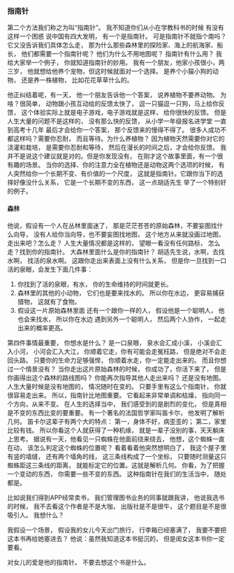 ### 指南针
第二个方法我们称之为叫“指南针”。
我不知道你们从小在学教科书的时候
有没有这样一个困惑
说中国有四大发明，
有一个是指南针。
可是指南针不就指个南吗？
它又没告诉我们具体怎么走，
那为什么那些森林里的探险家、海上的航海家、船长，
他们都需要一个指南针呢？
他们为什么不用地图呢？
指南针有什么用？
我给大家举一个例子，
你就知道指南针的妙用。
我有一个朋友，他家小孩很小，两三岁，
他就想给他养个宠物，但这时候就面对一个选择。
是养个小猫小狗的动物，
还是养一株植物，
比如花花草草什么的。

他正纠结着呢，有一天，
他一个朋友告诉他一个答案，
说养植物不要养动物。
为啥？很简单，
动物跟小孩互动给的反馈太快了，
逗一只猫逗一只狗，马上给你反馈，
这个体验实际上就是电子游戏，电子游戏就是这样，
给你很快的反馈。
但是人生大量的问题不是这样的，
没有那么快的反馈，
从小学一年级报名进学堂
一直到高考十几年
最后才会给你一个答案，
那个反馈来的慢得不得了。
很多人成功不都这样吗？需要你忍耐，
而且等待。为什么养植物？
因为植物天然需要你对它的浇灌和栽培，
是需要你忍耐和等待，
然后在漫长的时间之后，才会给你反馈。
我并不是说这个建议就是对的。但是你发现没有，
在刚才这个故事里面，有一个很有趣的场景。
当你的选择、你的注意力全在植物还是动物这两个选项的时候，
有人突然给你一个长期不变、有价值的一个尺度，
这就是指南针。它跟你当下的选择好像没什么关系，
它是一个长期不变的东西，
这一点胡适先生
举了一个特别好的例子。

#### 森林
他说，假设有一个人在丛林里面迷了，
那是茫茫苍苍的原始森林，不要妄图找什么向导，
没有人给你当向导，也不要妄图找地图，
这个地方从来就没画过地图，走出来吧？怎么走？
人生大量情况都是这样的，
望眼一看没有任何路标，
怎么走？找到你的指南针。 
大森林里面什么是你的指南针？
胡适先生说，水啊，去找水啊，
找活的泉水啊。
这跟你走出来表面上没有什么关系，
但是你一旦找到一口活的泉眼，会发生下面几件事：
1. 你找到了活的泉眼，有水，
你的生命维持的时间就更长。
2. 森林里的其他的小动物，
它们也是要来找水的。
所以你在水边，
更容易捕获猎物，
这就有了食物。
3. 假设这一片原始森林里面
还有一个跟你一样的人，
假设他是一个聪明人，
他也会来找水，
所以你在水边
遇到另外一个聪明人，
然后两个人协作，
一起走出来的概率更高。

第四件事情最重要，
你想水是什么？
是一口泉眼，
泉水会汇成小溪，
小溪会汇入小河，
小河会汇入大江，
你顺着它走，你有可能会走冤枉路，
但是绝对不会走回头路。
只要你的生命力足够强悍，
你顺着水走，你一定能走出来的。
而且你想过一个情景没有？
当你走出这片原始森林的时候，
你成功了，你活下来了，
但是你画得出这个森林的路线图吗？
你能再次指导其他人走出来吗？
还是没有地图。
人生大量时候是没有地图的，
情况随时在变的。
只要手里有这么个指南针，
你就很容易走出来。
所以，指南针比地图重要。
它看起来非常单调和枯燥，
指向同一个方向，从来不变。
在人生的选择当中，
我们感受到的是剧烈的变化，
但是真相是不变的东西比变的要重要。
有一个著名的法国哲学家叫笛卡尔，
他发明了解析几何。
笛卡尔这辈子有两个大的特点：
第一，身体不好，病歪歪的；
第二，家里比较有钱。
所以你看这个人就获得了一种机缘，
就是一辈子没别的事，天天躺床上思考。
据说有一天，他看见一只蜘蛛在他面前绕来绕去，
他想，这个蜘蛛一直在动，
该怎么判定这个蜘蛛的位置呢？
看着看着他突然想明白了，
我这个屋子里有竖的墙缝，
还有两个墙角的线，
这三条线构成了一个坐标，
只要随时测量这只蜘蛛距这三条线的距离，
就能标定它的位置。这就是解析几何。
你看，为了把握一个变动的东西，
你需要一些不变的东西。
这种指南针在我们的生活当中，
随处都是。

比如说我们得到APP经常卖书，
我们管理图书业务的同事就跟我讲，
他说我选书的时候，
我不去看这个作者是不是大咖，
出版社是不是很牛，
这个题目是不是很吸引人。
我想什么？

我假设一个场景，
假设我的女儿今天出门旅行，
行李箱已经塞满了，
我要不要把这本书再给她塞进去？
他说：虽然我知道这本书挺沉的，
但是闺女这本书你一定要看。

对女儿的爱是他的指南针。
不要去想这个书是什么。